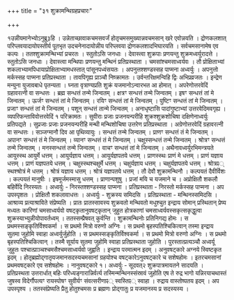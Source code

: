 +++
title = "३१ शुक्रामन्थिग्रहप्रचारः"

+++

१उन्नीयमानेभ्योऽनुब्रू३हि । उन्नेताच्छावाकचमसवर्जं होतृचमसमुख्यान्नवचमसान् खरे एवोन्नयति । द्रोणकलशात् परिप्लवयादायोपस्तीर्य पूतभृत उदचनेनादायोन्नीय परिप्लवया द्रोणकलशादभिघारयति । सर्वचमसानामेष एव कल्पः । ततश्शुक्रामन्थिभ्यां प्रचरतः । स्तुतोऽसि जनधाः । देवास्त्वा शुक्रपाः प्रणयन्तु शुक्रमध्वर्युरादत्ते । स्तुतोऽसि जनधाः । देवास्त्वा मन्थिपाः प्रणयन्तु मन्थिनं प्रतिप्रस्थाता । चमसांश्चमसाध्वर्यवः । तौ प्रोक्षिताभ्यां शकलाभ्यामपिधायाप्रोक्षिताभ्यामधस्तात् पांसूनपध्वंसयतः । अपनुत्तश्शण्डस्सह पाप्मना अध्वर्युः । अपनुत्तो मर्कस्सह पाप्मना प्रतिप्रस्थाता । तावपिगृह्य प्राञ्चौ निष्क्रामतः । उर्वन्तरिक्षमन्विहि द्विः अभिप्रव्रजतः । इन्द्रेण मन्युना युजावबाधे पृतन्यता । घ्नता वृत्राण्यप्रति शुक्रं यजमानोऽन्वारभत आ होमात् । अपरेणोत्तरवेदिं ग्रहावरत्नी वा सन्धत्तः । ब्रह्म सन्धत्तं तन्मे जिन्वतम् । क्षत्रꣳ सन्धत्तं तन्मे जिन्वतम् । इषꣳ सन्धत्तं तां मे जिन्वतम् । ऊर्जꣳ सन्धत्तं तां मे जिन्वतम् । रयिꣳ सन्धत्तं तां मे जिन्वतम् । पुष्टिꣳ सन्धत्तं तां मे जिन्वतम् । प्रजाꣳ सन्धत्तं तां मे जिन्वतम् । पशून् सन्धत्तं तान्मे जिन्वतम् । अनाधृष्टासि पादांगुष्टाभ्यां उत्तरवेदिमवगृह्य । व्यपरिफन्ताविवोत्तरवेदिं १ परिक्रामतः । सुवीराः प्रजाः प्रजनयन्परीहि शुक्रश्शुक्रशोचिषा दक्षिणेनाध्वर्युः प्रतिपद्यते । सुप्रजाः प्रजाः प्रजनयन्परीहि मन्थी मन्थिशोचिषा उत्तरेण प्रतिप्रस्थाता । अग्रेणोत्तरवेदिं ग्रहावरत्नी वा सन्धत्तः । सञ्जग्मानौ दिव आ पृथिव्यायुः । सन्धत्तं तन्मे जिन्वतम् । प्राणꣳ सन्धत्तं तं मे जिन्वतम् । अपानꣳ सन्धत्तं तं मे जिन्वतम् । व्यानꣳ सन्धत्तं तं मे जिन्वतम् । चक्षुस्सन्धत्तं तन्मे जिन्वतम् । श्रोत्रꣳ सन्धत्तं तन्मे जिन्वतम् । मनस्सन्धत्तं तन्मे जिन्वतम् । वाचꣳ सन्धत्तं तां मे जिन्वतम् । अथैनावध्वर्युरभिमन्त्रयते आयुस्स्थ आयुर्मे धत्तम् । आयुर्यज्ञाय धत्तम् । आयुर्यज्ञपतये धत्तम् । प्राणस्स्थः प्राणं मे धत्तम् । प्राणं यज्ञाय धत्तम् । प्राणं यज्ञपतये धत्तम् । चक्षुस्स्थश्चक्षुर्मे धत्तम् । चक्षुर्यज्ञाय धत्तम् । चक्षुर्यज्ञपतये धत्तम् । श्रोत्रꣴ् स्थश्श्रोत्रं मे धत्तम् । श्रोत्रं यज्ञाय धत्तम् । श्रोत्रं यज्ञपतये धत्तम् । तौ देवौ शुक्रामन्थिनौ । कल्पयतं दैवीर्विशः । कल्पयतं मानुषीः । इषमूर्जमस्मासु धत्तम् । प्राणान्पशुषु । प्रजां मयि च यजमाने च । अप्रोक्षितौ शकलौ बहिर्वेदि निरस्यतः । अध्वर्युः - निरस्तश्शण्डस्सह पाप्मना । प्रतिप्रस्थाता - निरस्तो मर्कस्सह पाप्मना । अप उपस्पृशतः । प्रोक्षितौ शकलावाधत्तः । अध्वर्युः - शुक्रस्य समिदसि । प्रतिप्रस्थाता - मन्थिनस्समिदसि । आश्राव्य प्रत्याश्राविते संप्रेष्यति । प्रातः प्रातस्सावस्य शुक्रवतो मन्थिवतो मधुश्चुत इन्द्राय सोमान् प्रस्थितान् प्रेष्य मध्यतः कारिणां चमसाध्वर्यवो वषट्कृतानुवषट्कृतान् जुहुत होत्रकाणां चमसाध्वर्यवस्सकृत्सकृद्धुत्वा शुक्रस्याभ्युन्नीयोपावर्तध्वम् । ततस्सम्प्रैषवत् कुर्वन्ति । शुक्रामन्थिनोः प्रतिनिगद्य होमः । स प्रथमस्सङ्कृतिर्विश्वकर्मा । स प्रथमो मित्रो वरुणो अग्निः । स प्रथमो बृहस्पतिश्चिकित्वान् तस्मा इन्द्राय सुतमा जुहोमि स्वाहा अध्वर्युर्जुहोति । स प्रथमस्सङ्कृतिर्विश्वकर्मा । स प्रथमो मित्रो वरुणो अग्निः । स प्रथमो बृहस्पतिश्चिकित्वान् । तस्मै सूर्याय सुतमा जुहोमि स्वाहा प्रतिप्रस्थाता जुहोति । पुरस्तात्प्रत्यञ्चौ अध्वर्यू जुहुतः पश्चात्प्राञ्चश्चमसैश्चमसाध्वर्यवो जुह्वति । इन्द्राय परमात्मन इदम् । अनुवषट्कारे अग्नये स्विष्टकृत इदम् । होतृब्रह्मोद्गातृयजमानसदस्यचमसानां ग्रहयोश्च वषट्कारेऽनुवषट्कारे च सशेषहोमः । इतरचमसानां प्रथमवषट्कारे एव सशेषहोमः । नानुवषट्कारे १। अध्वर्युः - सूदवत्२ शुक्रपात्रमायतने सादयति । प्रतिप्रस्थता उत्तरार्धात् बहिः परिध्यङ्गारान्निर्वर्त्य तस्मिन्मन्थिनस्संस्रावं जुहोति एष ते रुद्र भागो यन्निरयाचथास्तं जुषस्व विदेर्गौपत्यꣳ रायस्पोषꣳ सुवीर्यꣳ संवत्सरीणाꣴ् स्वस्तिꣴ् स्वाहा । रुद्राय वास्तोष्पतय इदम् । अप उपस्पृश्य । ततस्संप्रेष्यति प्रैतु होतुश्चमसः प्र ब्रह्मणः प्रोद्गातुः प्र यजमानस्य प्र सदस्यस्य ।

